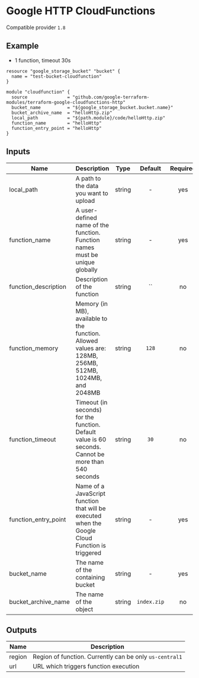 # Google HTTP CloudFunctions

Compatible provider `1.8`

## Example

* 1 function, timeout 30s
```hcl
resource "google_storage_bucket" "bucket" {
  name = "test-bucket-cloudfunction"
}

module "cloudfunction" {
  source               = "github.com/google-terraform-modules/terraform-google-cloudfunctions-http"
  bucket_name          = "${google_storage_bucket.bucket.name}"
  bucket_archive_name  = "helloHttp.zip"
  local_path           = "${path.module}/code/helloHttp.zip"
  function_name        = "helloHttp"
  function_entry_point = "helloHttp"
}
```

## Inputs

| Name | Description | Type | Default | Required |
|------|-------------|:----:|:-----:|:-----:|
| local_path | A path to the data you want to upload | string | - | yes |
| function_name | A user-defined name of the function. Function names must be unique globally | string | - | yes |
| function_description | Description of the function | string | `` | no |
| function_memory | Memory (in MB), available to the function. Allowed values are: 128MB, 256MB, 512MB, 1024MB, and 2048MB | string | `128` | no |
| function_timeout | Timeout (in seconds) for the function. Default value is 60 seconds. Cannot be more than 540 seconds | string | `30` | no |
| function_entry_point | Name of a JavaScript function that will be executed when the Google Cloud Function is triggered | string | - | yes |
| bucket_name | The name of the containing bucket | string | - | yes |
| bucket_archive_name | The name of the object | string | `index.zip` | no |

## Outputs

| Name | Description |
|------|-------------|
| region | Region of function. Currently can be only `us-central1` |
| url | URL which triggers function execution |